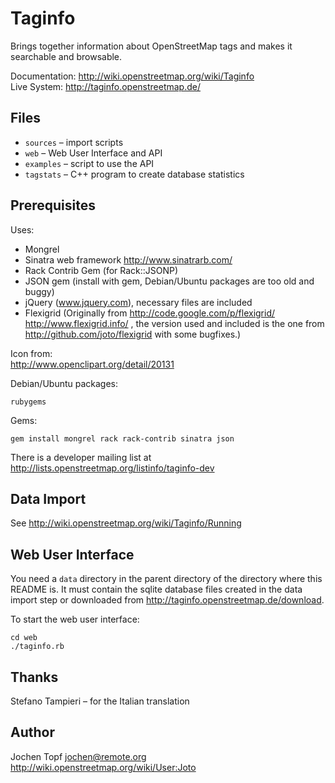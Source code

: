 Taginfo
=======

Brings together information about OpenStreetMap tags and makes it searchable and browsable.

Documentation: <http://wiki.openstreetmap.org/wiki/Taginfo>  
Live System: <http://taginfo.openstreetmap.de/>


Files
-----

* `sources`  – import scripts
* `web`      – Web User Interface and API
* `examples` – script to use the API
* `tagstats` – C++ program to create database statistics


Prerequisites
-------------

Uses:

* Mongrel
* Sinatra web framework <http://www.sinatrarb.com/>
* Rack Contrib Gem (for Rack::JSONP)
* JSON gem (install with gem, Debian/Ubuntu packages are too old and buggy)
* jQuery (www.jquery.com), necessary files are included
* Flexigrid (Originally from <http://code.google.com/p/flexigrid/>
  <http://www.flexigrid.info/> , the version used and included
  is the one from <http://github.com/joto/flexigrid> with
  some bugfixes.)

Icon from:  
    <http://www.openclipart.org/detail/20131>

Debian/Ubuntu packages:  
```
rubygems
```

Gems:  
```
gem install mongrel rack rack-contrib sinatra json
```

There is a developer mailing list at
<http://lists.openstreetmap.org/listinfo/taginfo-dev>


Data Import
-----------

See <http://wiki.openstreetmap.org/wiki/Taginfo/Running>


Web User Interface
------------------

You need a `data` directory in the parent directory of the directory where
this README is. It must contain the sqlite database files created in the
data import step or downloaded from <http://taginfo.openstreetmap.de/download>.

To start the web user interface:  
```
cd web
./taginfo.rb
```


Thanks
------
Stefano Tampieri – for the Italian translation


Author
------

Jochen Topf <jochen@remote.org>  
<http://wiki.openstreetmap.org/wiki/User:Joto>

